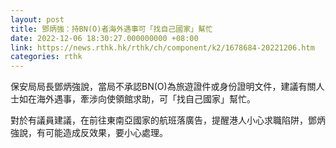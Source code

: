 ```yaml
---
layout: post
title: 鄧炳強：持BN(O)者海外遇事可「找自己國家」幫忙
date: 2022-12-06 18:30:27.000000000 +08:00
link: https://news.rthk.hk/rthk/ch/component/k2/1678684-20221206.htm
categories: rthk
---
```


保安局局長鄧炳強說，當局不承認BN(O)為旅遊證件或身份證明文件，建議有關人士如在海外遇事，牽涉向使領館求助，可「找自己國家」幫忙。

對於有議員建議，在前往東南亞國家的航班落廣告，提醒港人小心求職陷阱，鄧炳強說，有可能造成反效果，要小心處理。
